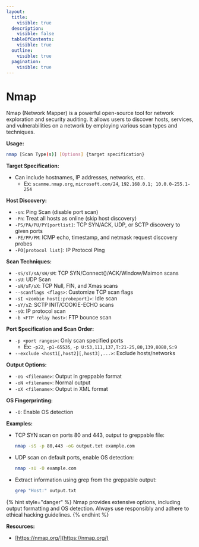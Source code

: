 ```yaml
---
layout:
  title:
    visible: true
  description:
    visible: false
  tableOfContents:
    visible: true
  outline:
    visible: true
  pagination:
    visible: true
---
```


# Nmap

Nmap (Network Mapper) is a powerful open-source tool for network exploration and security auditing. It allows users to discover hosts, services, and vulnerabilities on a network by employing various scan types and techniques.

**Usage:**

```bash
nmap [Scan Type(s)] [Options] {target specification}
```

**Target Specification:**

* Can include hostnames, IP addresses, networks, etc.
  * Ex: `scanme.nmap.org`, `microsoft.com/24`, `192.168.0.1; 10.0.0-255.1-254`

**Host Discovery:**

* `-sn`: Ping Scan (disable port scan)
* `-Pn`: Treat all hosts as online (skip host discovery)
* `-PS/PA/PU/PY[portlist]`: TCP SYN/ACK, UDP, or SCTP discovery to given ports
* `-PE/PP/PM`: ICMP echo, timestamp, and netmask request discovery probes
* `-PO[protocol list]`: IP Protocol Ping

**Scan Techniques:**

* `-sS/sT/sA/sW/sM`: TCP SYN/Connect()/ACK/Window/Maimon scans
* `-sU`: UDP Scan
* `-sN/sF/sX`: TCP Null, FIN, and Xmas scans
* `--scanflags <flags>`: Customize TCP scan flags
* `-sI <zombie host[:probeport]>`: Idle scan
* `-sY/sZ`: SCTP INIT/COOKIE-ECHO scans
* `-sO`: IP protocol scan
* `-b <FTP relay host>`: FTP bounce scan

**Port Specification and Scan Order:**

* `-p <port ranges>`: Only scan specified ports
  * Ex: `-p22`, `-p1-65535`, `-p U:53,111,137,T:21-25,80,139,8080,S:9`
* `--exclude <host1[,host2][,host3],...>`: Exclude hosts/networks

**Output Options:**

* `-oG <filename>`: Output in greppable format
* `-oN <filename>`: Normal output
* `-oX <filename>`: Output in XML format

**OS Fingerprinting:**

* `-O`: Enable OS detection

**Examples:**

*   TCP SYN scan on ports 80 and 443, output to greppable file:

    ```bash
    nmap -sS -p 80,443 -oG output.txt example.com
    ```
*   UDP scan on default ports, enable OS detection:

    ```bash
    nmap -sU -O example.com
    ```
*   Extract information using grep from the greppable output:

    ```bash
    grep "Host:" output.txt
    ```

{% hint style="danger" %}
Nmap provides extensive options, including output formatting and OS detection. Always use responsibly and adhere to ethical hacking guidelines.
{% endhint %}



**Resources:**

* [https://nmap.org/](https://nmap.org/)
